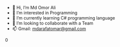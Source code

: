 - 👋 Hi, I’m Md Omor Ali
- 👀 I’m interested in Programming
- 🌱 I’m currently learning C# programming language
- 💞️ I’m looking to collaborate with a Team
- 📫  Gmail: mdarafatomar@gmail.com


<!---
ArafatOmor/ArafatOmor is a ✨ special ✨ repository because its `README.md` (this file) appears on your GitHub profile.
You can click the Preview link to take a look at your changes.
--->
0
